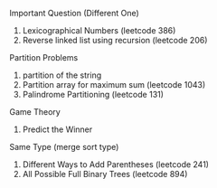 Important Question (Different One)
1) Lexicographical Numbers  (leetcode 386)
2) Reverse linked list using recursion (leetcode 206)

Partition Problems
1) partition of the string
2) Partition array for maximum sum (leetcode 1043)
3) Palindrome Partitioning (leetcode 131)

Game Theory
1) Predict the Winner


Same Type (merge sort type)
1) Different Ways to Add Parentheses (leetcode 241)
2) All Possible Full Binary Trees (leetcode 894)

